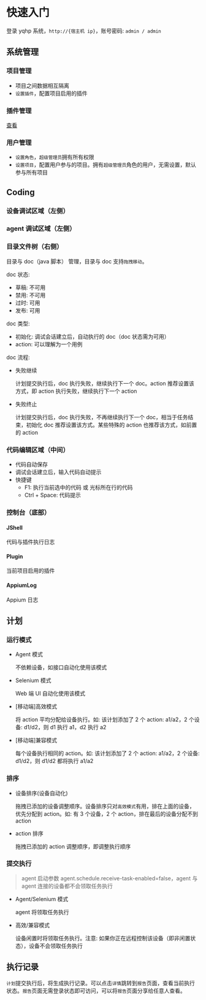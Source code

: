 # 快速入门

登录 yqhp 系统，`http://{宿主机 ip}`，账号密码: `admin / admin`

## 系统管理

### 项目管理

- 项目之间数据相互隔离
- `设置插件`，配置项目启用的插件

### 插件管理

[查看](/guide/plugins)

### 用户管理

- `设置角色`，`超级管理员`拥有所有权限
- `设置项目`，配置用户参与的项目。拥有`超级管理员`角色的用户，无需设置，默认参与所有项目

## Coding

### 设备调试区域（左侧）

### agent 调试区域（左侧）

### 目录文件树（右侧）

目录与 doc（java 脚本） 管理，目录与 doc 支持`拖拽移动`。

doc 状态:

- 草稿: 不可用
- 禁用: 不可用
- 过时: 可用
- 发布: 可用

doc 类型:

- 初始化: 调试会话建立后，自动执行的 doc（doc 状态需为可用）
- action: 可以理解为一个用例

doc 流程:

- 失败继续

  计划提交执行后，doc 执行失败，继续执行下一个 doc。action 推荐设置该方式，即 action 执行失败，继续执行下一个 action

- 失败终止

  计划提交执行后，doc 执行失败，不再继续执行下一个 doc，相当于任务结束，初始化 doc 推荐设置该方式。某些特殊的 action 也推荐该方式，如前置的 action

### 代码编辑区域（中间）

- 代码自动保存
- 调试会话建立后，输入代码自动提示
- 快捷键
  - F1: 执行当前选中的代码 或 光标所在行的代码
  - Ctrl + Space: 代码提示

### 控制台（底部）

#### JShell

代码与插件执行日志

#### Plugin

当前项目启用的插件

#### AppiumLog

Appium 日志

## 计划

### 运行模式

- Agent 模式

  不依赖设备，如接口自动化使用该模式

- Selenium 模式

  Web 端 UI 自动化使用该模式

- [移动端]高效模式

  将 action 平均分配给设备执行。如: 该计划添加了 2 个 action: a1/a2，2 个设备: d1/d2，则 d1 执行 a1，d2 执行 a2

- [移动端]兼容模式

  每个设备执行相同的 action。如: 该计划添加了 2 个 action: a1/a2，2 个设备: d1/d2，则 d1/d2 都将执行 a1/a2

### 排序

- 设备排序(设备自动化)

  拖拽已添加的设备调整顺序。设备排序只对`高效模式`有用，排在上面的设备，优先分配到 action。如: 有 3 个设备，2 个 action，排在最后的设备分配不到 action

- action 排序

  拖拽已添加的 action 调整顺序，即调整执行顺序

### 提交执行

> agent 启动参数 agent.schedule.receive-task-enabled=false，agent 与 agent 连接的设备都不会领取任务执行

- Agent/Selenium 模式

  agent 将领取任务执行

- 高效/兼容模式

  设备闲置时将领取任务执行。注意: 如果你正在远程控制该设备（即非闲置状态），设备不会领取任务执行

## 执行记录

`计划`提交执行后，将生成执行记录。可以点击`详情`跳转到`报告`页面，查看当前执行状态。`报告`页面无需登录状态即可访问，可以将`报告`页面分享给任意人查看。
